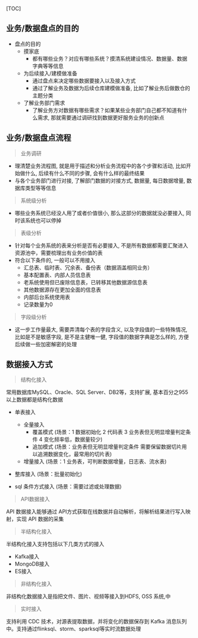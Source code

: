 [TOC]

## 业务/数据盘点的目的

* 盘点的目的
    * 摸家底
        * 都有哪些业务？对应有哪些系统？摸清系统建设情况、数据量、数据字典等等信息
    * 为后续接入/建模做准备
        * 通过盘点来决定哪些数据要接入以及接入方式
        * 通过了解业务及数据为后续仓库建模做准备, 比如了解业务后做数仓的主题分类
    * 了解业务部门需求
        * 了解业务方对数据有哪些需求？如果某些业务部门自己都不知道有什么需求, 那就需要通过调研找到数据更好服务业务的创新点

## 业务/数据盘点流程

> 业务调研

* 理清楚业务流程图, 就是用于描述和分析业务流程中的各个步骤和活动, 比如开始做什么, 后续有什么不同的步骤, 会有什么样的最终结果
* 与各个业务部门进行对接, 了解部门数据的对接方式, 数据量, 每日数据增量, 数据库类型等等信息
  
> 系统级分析
  
* 哪些业务系统已经没人用了或者价值很小, 那么这部分的数据就没必要接入, 同时该系统也可以停掉
  
> 表级分析
  
* 针对每个业务系统的表来分析是否有必要接入, 不是所有数据都需要汇聚进入资源池中，需要梳理出有业务价值的表
* 符合以下条件的, 一般可以不用接入
  * 汇总表、临时表、冗余表、备份表（数据涵盖相同业务）
  * 基本配置表、内部人员信息表
  * 老系统使用但已废除信息表，已转移其他数据源信息表
  * 其他数据源存在更加全面的信息表
  * 内部后台系统使用表
  * 记录数量为0
    
> 字段级分析
  
* 这一步工作量最大, 需要弄清每个表的字段含义, 以及字段值的一些特殊情况, 比如是不是敏感字段, 是不是主健唯一健, 字段值的数据字典是怎么样的, 方便后续做一些加密解密的处理

        
## 数据接入方式

> 结构化接入

常用数据库MySQL、Oracle、SQL Server、DB2等，支持扩展, 基本百分之955以上数据都是结构化数据

* 单表接入
    * 全量接入
        * 覆盖模式 (场景：1 数据初始化 2 代码表 3 业务表但无明显增量判定条件 4 变化频率低，数据量较少)
        * 追加模式 (场景：业务表但无明显增量判定条件 需要保留数据切片用以追溯数据变化，最常用的切片表)
    * 增量接入 (场景：1 业务表，可判断数据增量，日志表、流水表)
* 整库接入 (场景：批量初始化)

* sql 条件方式接入 (场景：需要过滤或处理数据)

> API数据接入

API 数据接入能够通过 API方式获取在线数据并自动解析，将解析结果进行写入映射，实现 API 数据的采集

> 半结构化接入

半结构化接入支持包括以下几类方式的接入
* Kafka接入
* MongoDB接入
* ES接入

> 非结构化接入

非结构化数据接入是指把文件、图片、视频等接入到HDFS, OSS 系统,中

> 实时接入

支持利用 CDC 技术，对源表提取数据，并将变化的数据保存到 Kafka 消息队列中。支持通过flinksql、storm、sparksql等实时流数据处理
